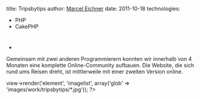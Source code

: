 title: Tripsbytips
author: [Marcel Eichner](love@ephigenia.de)
date: 2011-10-18
technologies:
  - PHP
  - CakePHP

# <?= $pageTitle; ?>

* <?= implode(', ', $technologies); ?>

Gemeinsam mit zwei anderen Programmierern konnten wir innerhalb von 4 Monaten
eine komplette Online-Community aufbauen. Die Website, die sich rund ums
Reisen dreht, ist mittlerweile mit einer zweiten Version online.

<?= $this->view->render('element', 'imagelist', array('glob' => 'images/work/tripsbytips/*.jpg')); ?>
